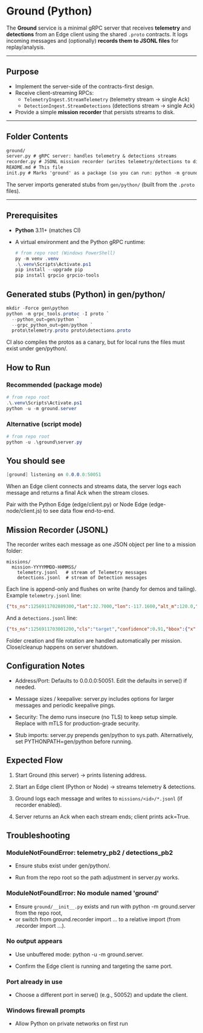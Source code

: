 # Ground (Python)

The **Ground** service is a minimal gRPC server that receives **telemetry** and **detections** from an Edge client using the shared `.proto` contracts. It logs incoming messages and (optionally) **records them to JSONL files** for replay/analysis.

---

## Purpose

- Implement the server-side of the contracts-first design.
- Receive client-streaming RPCs:
  - `TelemetryIngest.StreamTelemetry` (telemetry stream → single Ack)
  - `DetectionIngest.StreamDetections` (detections stream → single Ack)
- Provide a simple **mission recorder** that persists streams to disk.

---

## Folder Contents

```txt
ground/
server.py # gRPC server: handles telemetry & detections streams
recorder.py # JSONL mission recorder (writes telemetry/detections to disk)
README.md # This file
init.py # Marks 'ground' as a package (so you can run: python -m ground.server)
```

The server imports generated stubs from `gen/python/` (built from the `.proto` files).

---

## Prerequisites

- **Python** 3.11+ (matches CI)
- A virtual environment and the Python gRPC runtime:

  ```powershell
  # from repo root (Windows PowerShell)
  py -m venv .venv
  .\.venv\Scripts\Activate.ps1
  pip install --upgrade pip
  pip install grpcio grpcio-tools
  ```

## Generated stubs (Python) in gen/python/

```powershell
mkdir -Force gen\python
python -m grpc_tools.protoc -I proto `
  --python_out=gen/python `
  --grpc_python_out=gen/python `
  proto\telemetry.proto proto\detections.proto
```

CI also compiles the protos as a canary, but for local runs the files must exist under gen/python/.

## How to Run

### Recommended (package mode)

```powershell
# from repo root
.\.venv\Scripts\Activate.ps1
python -u -m ground.server
```

### Alternative (script mode)

```powershell
# from repo root
python -u .\ground\server.py
```

## You should see

```csharp
[ground] listening on 0.0.0.0:50051
```

When an Edge client connects and streams data, the server logs each message and returns a final Ack when the stream closes.

Pair with the Python Edge (edge/client.py) or Node Edge (edge-node/client.js) to see data flow end-to-end.

## Mission Recorder (JSONL)

The recorder writes each message as one JSON object per line to a mission folder:

```arduino
missions/
  mission-YYYYMMDD-HHMMSS/
    telemetry.jsonl   # stream of Telemetry messages
    detections.jsonl  # stream of Detection messages
```

Each line is append-only and flushes on write (handy for demos and tailing). Example `telemetry.jsonl` line:

```json
{"ts_ns":1256911702889300,"lat":32.7000,"lon":-117.1600,"alt_m":120.0,"yaw_deg":10.0,"pitch_deg":0.5,"roll_deg":0.2,"vn":0.0,"ve":0.0,"vd":0.0}
```

And a `detections.jsonl` line:

```json
{"ts_ns":1256911703001200,"cls":"target","confidence":0.91,"bbox":{"x":100,"y":150,"w":60,"h":40},"lat":32.70,"lon":-117.16}
```

Folder creation and file rotation are handled automatically per mission. Close/cleanup happens on server shutdown.

## Configuration Notes

- Address/Port: Defaults to 0.0.0.0:50051. Edit the defaults in serve() if needed.

- Message sizes / keepalive: server.py includes options for larger messages and periodic keepalive pings.

- Security: The demo runs insecure (no TLS) to keep setup simple. Replace with mTLS for production-grade security.

- Stub imports: server.py prepends gen/python to sys.path. Alternatively, set PYTHONPATH=gen/python before running.

## Expected Flow

1. Start Ground (this server) → prints listening address.

2. Start an Edge client (Python or Node) → streams telemetry & detections.

3. Ground logs each message and writes to `missions/<id>/*.jsonl` (if recorder enabled).

4. Server returns an Ack when each stream ends; client prints ack=True.

## Troubleshooting

### ModuleNotFoundError: telemetry_pb2 / detections_pb2

- Ensure stubs exist under gen/python/.

- Run from the repo root so the path adjustment in server.py works.

### ModuleNotFoundError: No module named 'ground'

- Ensure `ground/__init__.py` exists and run with python -m ground.server from the repo root,
- or switch from ground.recorder import ... to a relative import (from .recorder import ...).

### No output appears

- Use unbuffered mode: python -u -m ground.server.

- Confirm the Edge client is running and targeting the same port.

### Port already in use

- Choose a different port in serve() (e.g., 50052) and update the client.

### Windows firewall prompts

- Allow Python on private networks on first run
